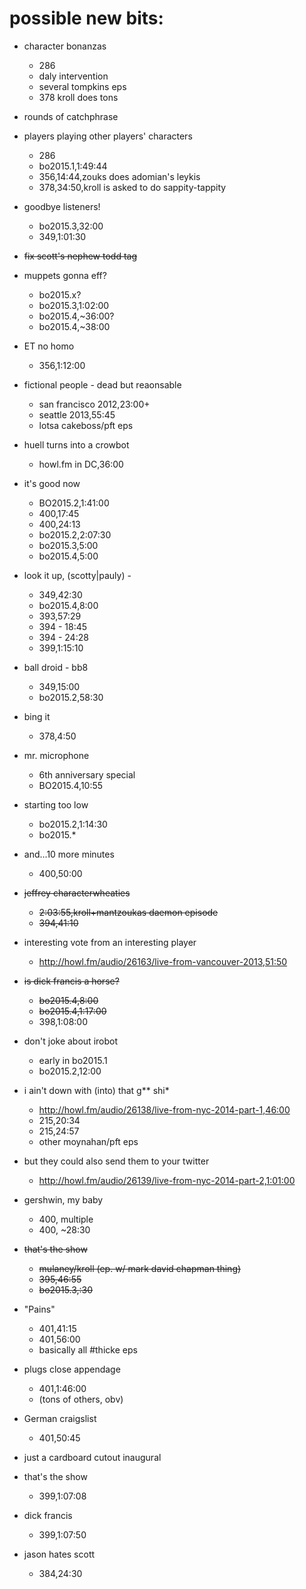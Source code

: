 # possible new bits: 
* character bonanzas
	* 286
	* daly intervention
	* several tompkins eps
	* 378 kroll does tons
* rounds of catchphrase
* players playing other players' characters
	* 286
	* bo2015.1,1:49:44
	* 356,14:44,zouks does adomian's leykis 
	* 378,34:50,kroll is asked to do sappity-tappity
* goodbye listeners! 
	* bo2015.3,32:00
	* 349,1:01:30
* ~~fix scott's nephew todd tag~~
* muppets gonna eff?
	* bo2015.x?
	* bo2015.3,1:02:00
	* bo2015.4,~36:00?
	* bo2015.4,~38:00
* ET no homo
	* 356,1:12:00
* fictional people - dead but reaonsable
	* san francisco 2012,23:00+
	* seattle 2013,55:45
	* lotsa cakeboss/pft eps
* huell turns into a crowbot
	* howl.fm in DC,36:00
* it's good now
	* BO2015.2,1:41:00
	* 400,17:45
	* 400,24:13
	* bo2015.2,2:07:30
	* bo2015.3,5:00
	* bo2015.4,5:00
* look it up, (scotty|pauly) - 
	* 349,42:30
	* bo2015.4,8:00
	* 393,57:29
	* 394 - 18:45
	* 394 - 24:28
	* 399,1:15:10
* ball droid - bb8
	* 349,15:00
	* bo2015.2,58:30
* bing it
	* 378,4:50
* mr. microphone
	* 6th anniversary special
	* BO2015.4,10:55
* starting too low
	* bo2015.2,1:14:30
	* bo2015.*
* and...10 more minutes
	* 400,50:00
* ~~jeffrey characterwheaties~~
	* ~~2:03:55,kroll+mantzoukas daemon episode~~
	* ~~394,41:10~~
* interesting vote from an interesting player
	* http://howl.fm/audio/26163/live-from-vancouver-2013,51:50
* ~~is dick francis a horse?~~ 
	* ~~bo2015.4,8:00~~
	* ~~bo2015.4,1:17:00~~
	* 398,1:08:00
* don't joke about irobot
	* early in bo2015.1
	* bo2015.2,12:00
* i ain't down with (into) that g** shi*
	* http://howl.fm/audio/26138/live-from-nyc-2014-part-1,46:00
	* 215,20:34
	* 215,24:57
	* other moynahan/pft eps
* but they could also send them to your twitter
	* http://howl.fm/audio/26139/live-from-nyc-2014-part-2,1:01:00
* gershwin, my baby
	* 400, multiple
	* 400, ~28:30
* ~~that's the show~~
	* ~~mulaney/kroll (ep. w/ mark david chapman thing)~~
	* ~~395,46:55~~
	* ~~bo2015.3,:30~~
* "Pains"
	* 401,41:15
	* 401,56:00
	* basically all #thicke eps
* plugs close appendage
	* 401,1:46:00
	* (tons of others, obv)
* German craigslist
	* 401,50:45

* just a cardboard cutout inaugural

* that's the show
	* 399,1:07:08

* dick francis
	* 399,1:07:50 	
* jason hates scott
	* 384,24:30